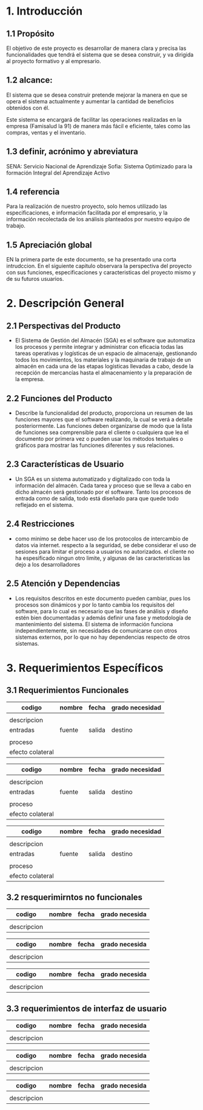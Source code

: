 # 1.	Introducción 

## 1.1	Propósito
El objetivo de este proyecto es desarrollar de manera clara y precisa las funcionalidades que tendrá el sistema que se desea construir, y va dirigida al proyecto formativo y al empresario.
## 1.2	alcance:

 El sistema que se desea construir pretende mejorar la manera en que se opera el sistema actualmente y aumentar la cantidad de beneficios obtenidos con él.

Este sistema se encargará de facilitar las operaciones realizadas en la empresa (Famisalud la 91) de manera más fácil e eficiente, tales como las compras, ventas y el inventario.

## 1.3	definir, acrónimo y abreviatura

SENA: Servicio Nacional de Aprendizaje
Sofia: Sistema Optimizado para la formación Integral del Aprendizaje Activo

## 1.4	referencia
Para la realización de nuestro proyecto, solo hemos utilizado las especificaciones, e información facilitada por el empresario, y la información recolectada de los análisis planteados por nuestro equipo de trabajo.

## 1.5	Apreciación global
EN la primera parte de este documento, se ha presentado una corta intrudccion.
En el siguiente capitulo observara la perspectiva del proyecto con sus funciones, especificaciones y caracteristicas del proyecto mismo y de su futuros usuarios.

# 2.	Descripción General

## 2.1	Perspectivas del Producto

- El Sistema de Gestión del Almacén (SGA) es el software que automatiza los procesos y
permite integrar y administrar con eficacia todas las tareas operativas y logísticas de un
espacio de almacenaje, gestionando todos los movimientos, los materiales y la maquinaria
de trabajo de un almacén en cada una de las etapas logísticas llevadas a cabo, desde la
recepción de mercancías hasta el almacenamiento y la preparación de la empresa.


## 2.2	Funciones del Producto

- Describe la funcionalidad del producto, proporciona un resumen de las funciones mayores
que el software realizando, la cual se verá a detalle posteriormente. Las funciones deben
organizarse de modo que la lista de funciones sea comprensible para el cliente o cualquiera
que lea el documento por primera vez o pueden usar los métodos textuales o gráficos para
mostrar las funciones diferentes y sus relaciones.

## 2.3	Características de Usuario

- Un SGA es un sistema automatizado y digitalizado con toda la información del almacén.
Cada tarea y proceso que se lleva a cabo en dicho almacén será gestionado por el
software. Tanto los procesos de entrada como de salida, todo está diseñado para que quede
todo reflejado en el sistema.

## 2.4	Restricciones

- como minimo se debe hacer uso de los protocolos de intercambio de datos via internet.
respecto a la seguridad, se debe considerar el uso de sesiones para limitar el proceso a usuarios no autorizados.
el cliente no ha espesificado ningun otro limite, y algunas de las caracteristicas las dejo a los desarrolladores 

## 2.5	Atención y Dependencias

- Los requisitos descritos en este documento pueden cambiar, pues los procesos son dinámicos y por lo tanto cambia los requisitos del software, para lo cual es necesario que las fases de análisis y diseño estén bien documentadas y además definir una fase y metodología de mantenimiento del sistema.
El sistema de información  funciona independientemente, sin necesidades de comunicarse con otros  sistemas externos, por lo que no hay dependencias respecto de otros sistemas.
	
# 3.	Requerimientos Específicos 

## 3.1	Requerimientos Funcionales


|codigo|    nombre   | fecha | grado necesidad      |
|------|-------------|-------|----------------------|
|      |             |       |                      |
|descripcion|                                       |
|entradas| fuente | salida | destino | restricciones|
|        |        |        |         |              |
|proceso |                                          |
|efecto colateral|                                  |


|codigo|    nombre   | fecha | grado necesidad      |
|------|-------------|-------|----------------------|
|      |             |       |                      |
|descripcion|                                       |
|entradas| fuente | salida | destino | restricciones|
|        |        |        |         |              |
|proceso |                                          |
|efecto colateral|                                  |


|codigo|    nombre   | fecha | grado necesidad      |
|------|-------------|-------|----------------------|
|      |             |       |                      |
|descripcion|                                       |
|entradas| fuente | salida | destino | restricciones|
|        |        |        |         |              |
|proceso |                                          |
|efecto colateral|                                  | 

## 3.2 resquerimirntos no funcionales 
|codigo      | nombre         | fecha   |grado necesida |
|------------|----------------|---------|---------------|
|            |                |         |               |
|descripcion |                                          |


|codigo      | nombre         | fecha   |grado necesida |
|------------|----------------|---------|---------------|
|            |                |         |               |
|descripcion |                                          |


|codigo      | nombre         | fecha   |grado necesida |
|------------|----------------|---------|---------------|
|            |                |         |               |
|descripcion |                                          |



## 3.3 requerimientos de interfaz de usuario 
|codigo      | nombre         | fecha   |grado necesida |
|------------|----------------|---------|---------------|
|            |                |         |               |
|descripcion |                                          |


|codigo      | nombre         | fecha   |grado necesida |
|------------|----------------|---------|---------------|
|            |                |         |               |
|descripcion |                                          |


|codigo      | nombre         | fecha   |grado necesida |
|------------|----------------|---------|---------------|
|            |                |         |               |
|descripcion |                                          |
